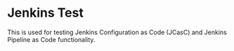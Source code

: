 # Jenkins Test

This is used for testing Jenkins Configuration as Code (JCasC) and Jenkins Pipeline as Code functionality.